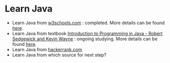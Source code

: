 # Learn Java

- Learn Java from [w3schools.com](https://www.w3schools.com/java/default.asp) : completed. More details can be found [here](https://gitlab.com/binhbdn/learn-java/-/tree/master/01-w3schools).
- Learn Java from textbook [Introduction to Programming in Java - Robert Sedgewick and Kevin Wayne](https://introcs.cs.princeton.edu/java/home/) : ongoing studying. More details can be found [here](https://gitlab.com/binhbdn/learn-java/-/tree/master/02-textbook).
- Learn Java from [hackerrank.com](https://www.hackerrank.com/domains/java)
- Learn Java from which source for next step?